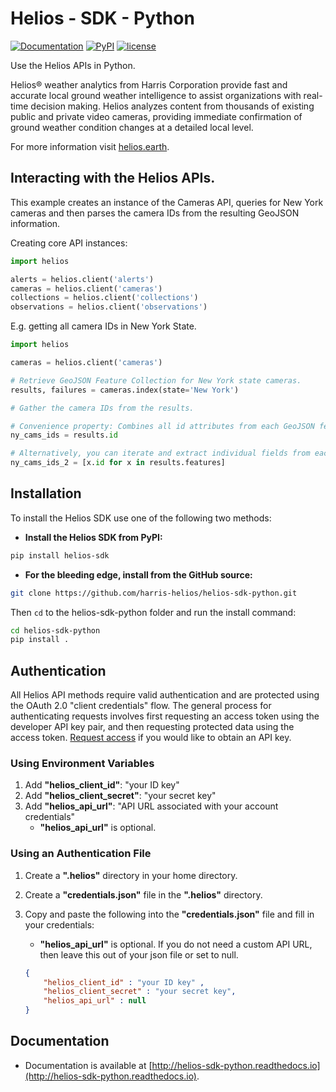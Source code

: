 # Helios - SDK - Python

[![Documentation](https://img.shields.io/badge/SDK-documentation-blue.svg?style=flat-square)](https://helios-sdk-python.readthedocs.io/en/latest/)
[![PyPI](https://img.shields.io/pypi/v/helios-sdk.svg?style=flat-square)](https://pypi.python.org/pypi/helios-sdk)
[![license](https://img.shields.io/github/license/mashape/apistatus.svg?style=flat-square)](https://github.com/harris-helios/helios-sdk-python/blob/master/LICENSE)

Use the Helios APIs in Python.

Helios® weather analytics from Harris Corporation provide fast and accurate local ground weather intelligence to assist organizations with real-time decision making. Helios analyzes content from thousands of existing public and private video cameras, providing immediate confirmation of ground weather condition changes at a detailed local level.

For more information visit [helios.earth](https://helios.earth/).


## Interacting with the Helios APIs.
This example creates an instance of the Cameras API, queries for New York 
cameras and then parses the camera IDs from the resulting GeoJSON information.

Creating core API instances:
```python
import helios

alerts = helios.client('alerts')
cameras = helios.client('cameras')
collections = helios.client('collections')
observations = helios.client('observations')

```

E.g. getting all camera IDs in New York State.

```python
import helios

cameras = helios.client('cameras')

# Retrieve GeoJSON Feature Collection for New York state cameras.
results, failures = cameras.index(state='New York')

# Gather the camera IDs from the results.

# Convenience property: Combines all id attributes from each GeoJSON feature.
ny_cams_ids = results.id

# Alternatively, you can iterate and extract individual fields from each feature.
ny_cams_ids_2 = [x.id for x in results.features]

```


## Installation

To install the Helios SDK use one of the following two methods:

* __Install the Helios SDK from PyPI:__

```sh
pip install helios-sdk
```

* __For the bleeding edge, install from the GitHub source:__

```sh
git clone https://github.com/harris-helios/helios-sdk-python.git
```

Then `cd` to the helios-sdk-python folder and run the install command:

```sh
cd helios-sdk-python
pip install .
```


## Authentication

All Helios API methods require valid authentication and are protected using the OAuth 2.0 "client credentials" flow.  The general process for authenticating requests involves first requesting an access token using the developer API key pair, and then requesting protected data using the access token.  [Request access](https://www.harris.com/forms/sishelioscontactus) if you would like to obtain an API key.

### Using Environment Variables
1. Add __"helios\_client\_id"__: "your ID key"
2. Add __"helios\_client\_secret"__: "your secret key"
3. Add __"helios\_api\_url"__: "API URL associated with your account credentials"
    * __"helios\_api\_url"__ is optional.

### Using an Authentication File
1. Create a __".helios"__ directory in your home directory.
2. Create a __"credentials.json"__ file in the __".helios"__ directory.
3. Copy and paste the following into the __"credentials.json"__ file and fill in your credentials:
    * __"helios\_api\_url"__ is optional.  If you do not need a custom API URL,
    then leave this out of your json file or set to null.

	```json
	{
		"helios_client_id" : "your ID key" ,
		"helios_client_secret" : "your secret key",
		"helios_api_url" : null
	}
	```

## Documentation

* Documentation is available at [http://helios-sdk-python.readthedocs.io](http://helios-sdk-python.readthedocs.io).
